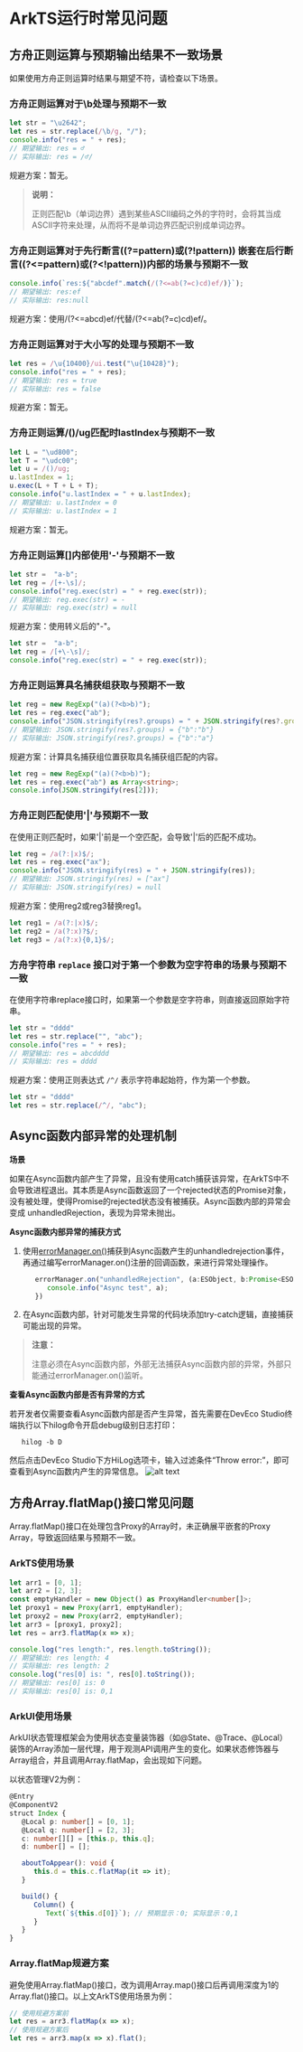 # ArkTS运行时常见问题
<!--Kit: ArkTS-->
<!--Subsystem: ArkCompiler-->
<!--Owner: @DaiHuina1997-->
<!--Designer: @yao_dashuai-->
<!--Tester: @kirl75;@zsw_zhushiwei-->

## 方舟正则运算与预期输出结果不一致场景

如果使用方舟正则运算时结果与期望不符，请检查以下场景。

### 方舟正则运算对于\b处理与预期不一致

   ```ts
   let str = "\u2642";
   let res = str.replace(/\b/g, "/");
   console.info("res = " + res);
   // 期望输出: res = ♂
   // 实际输出: res = /♂/
   ```

   规避方案：暂无。
   > **说明：**
   > 
   > 正则匹配\b（单词边界）遇到某些ASCII编码之外的字符时，会将其当成ASCII字符来处理，从而将不是单词边界匹配识别成单词边界。

### 方舟正则运算对于先行断言((?=pattern)或(?!pattern)) 嵌套在后行断言((?<=pattern)或(?<!pattern))内部的场景与预期不一致

   ```ts
   console.info(`res:${"abcdef".match(/(?<=ab(?=c)cd)ef/)}`);
   // 期望输出: res:ef
   // 实际输出: res:null
   ```

   规避方案：使用/(?<=abcd)ef/代替/(?<=ab(?=c)cd)ef/。

### 方舟正则运算对于大小写的处理与预期不一致

   ```ts
   let res = /\u{10400}/ui.test("\u{10428}");
   console.info("res = " + res);
   // 期望输出: res = true
   // 实际输出: res = false
   ```

   规避方案：暂无。

### 方舟正则运算/()/ug匹配时lastIndex与预期不一致

   ```ts
   let L = "\ud800";
   let T = "\udc00";
   let u = /()/ug;
   u.lastIndex = 1;
   u.exec(L + T + L + T);
   console.info("u.lastIndex = " + u.lastIndex);
   // 期望输出: u.lastIndex = 0
   // 实际输出: u.lastIndex = 1
   ```

   规避方案：暂无。

### 方舟正则运算[]内部使用'-'与预期不一致

   ```ts
   let str =  "a-b";
   let reg = /[+-\s]/;
   console.info("reg.exec(str) = " + reg.exec(str));
   // 期望输出: reg.exec(str) = -
   // 实际输出: reg.exec(str) = null
   ```

   规避方案：使用转义后的"-"。
   ```ts
   let str =  "a-b";
   let reg = /[+\-\s]/;
   console.info("reg.exec(str) = " + reg.exec(str));
   ```

### 方舟正则运算具名捕获组获取与预期不一致

   ```ts
   let reg = new RegExp("(a)(?<b>b)");
   let res = reg.exec("ab");
   console.info("JSON.stringify(res?.groups) = " + JSON.stringify(res?.groups));
   // 期望输出: JSON.stringify(res?.groups) = {"b":"b"}
   // 实际输出: JSON.stringify(res?.groups) = {"b":"a"}
   ```

   规避方案：计算具名捕获组位置获取具名捕获组匹配的内容。

   ```ts
   let reg = new RegExp("(a)(?<b>b)");
   let res = reg.exec("ab") as Array<string>;
   console.info(JSON.stringify(res[2]));
   ```

### 方舟正则匹配使用'|'与预期不一致

   在使用正则匹配时，如果'|'前是一个空匹配，会导致'|'后的匹配不成功。

   ```ts
   let reg = /a(?:|x)$/;
   let res = reg.exec("ax");
   console.info("JSON.stringify(res) = " + JSON.stringify(res));
   // 期望输出: JSON.stringify(res) = ["ax"]
   // 实际输出: JSON.stringify(res) = null
   ```

   规避方案：使用reg2或reg3替换reg1。

   ```ts
   let reg1 = /a(?:|x)$/;
   let reg2 = /a(?:x)?$/;
   let reg3 = /a(?:x){0,1}$/;
   ```

### 方舟字符串 `replace` 接口对于第一个参数为空字符串的场景与预期不一致

   在使用字符串replace接口时，如果第一个参数是空字符串，则直接返回原始字符串。

   ```ts
   let str = "dddd"
   let res = str.replace("", "abc");
   console.info("res = " + res);
   // 期望输出: res = abcdddd
   // 实际输出: res = dddd
   ```

   规避方案：使用正则表达式 `/^/` 表示字符串起始符，作为第一个参数。

   ```ts
   let str = "dddd"
   let res = str.replace(/^/, "abc");
   ```

## Async函数内部异常的处理机制

**场景**

如果在Async函数内部产生了异常，且没有使用catch捕获该异常，在ArkTS中不会导致进程退出。其本质是Async函数返回了一个rejected状态的Promise对象，没有被处理，使得Promise的rejected状态没有被捕获。Async函数内部的异常会变成 unhandledRejection，表现为异常未抛出。

**Async函数内部异常的捕获方式**

1. 使用[errorManager.on()](../reference/apis-ability-kit/js-apis-app-ability-errorManager.md#errormanageronerror)捕获到Async函数产生的unhandledrejection事件，再通过编写errorManager.on()注册的回调函数，来进行异常处理操作。

   ```ts
      errorManager.on("unhandledRejection", (a:ESObject, b:Promise<ESObject>) => {
         console.info("Async test", a);
      })
   ```

2. 在Async函数内部，针对可能发生异常的代码块添加try-catch逻辑，直接捕获可能出现的异常。

> **注意：**
> 
> 注意必须在Async函数内部，外部无法捕获Async函数内部的异常，外部只能通过errorManager.on()监听。


**查看Async函数内部是否有异常的方式**

若开发者仅需要查看Async函数内部是否产生异常，首先需要在DevEco Studio终端执行以下hilog命令开启debug级别日志打印：

```shell
   hilog -b D
```

然后点击DevEco Studio下方HiLog选项卡，输入过滤条件“Throw error:”，即可查看到Async函数内产生的异常信息。
![alt text](figures/arkts-runtime-faq.png)

## 方舟Array.flatMap()接口常见问题

Array.flatMap()接口在处理包含Proxy的Array时，未正确展平嵌套的Proxy Array，导致返回结果与预期不一致。

### ArkTS使用场景

```ts
let arr1 = [0, 1];
let arr2 = [2, 3];
const emptyHandler = new Object() as ProxyHandler<number[]>;
let proxy1 = new Proxy(arr1, emptyHandler);
let proxy2 = new Proxy(arr2, emptyHandler);
let arr3 = [proxy1, proxy2];
let res = arr3.flatMap(x => x);

console.log("res length:", res.length.toString());
// 期望输出: res length: 4
// 实际输出: res length: 2
console.log("res[0] is: ", res[0].toString());
// 期望输出: res[0] is: 0
// 实际输出: res[0] is: 0,1
```

### ArkUI使用场景

ArkUI状态管理框架会为使用状态变量装饰器（如@State、@Trace、@Local）装饰的Array添加一层代理，用于观测API调用产生的变化。如果状态修饰器与Array组合，并且调用Array.flatMap，会出现如下问题。

以状态管理V2为例：

```ts
@Entry
@ComponentV2
struct Index {
   @Local p: number[] = [0, 1];
   @Local q: number[] = [2, 3];
   c: number[][] = [this.p, this.q];
   d: number[] = [];

   aboutToAppear(): void {
      this.d = this.c.flatMap(it => it);
   }

   build() {
      Column() {
         Text(`${this.d[0]}`); // 预期显示：0; 实际显示：0,1
      }
   }
}
```

### Array.flatMap规避方案

避免使用Array.flatMap()接口，改为调用Array.map()接口后再调用深度为1的Array.flat()接口。以上文ArkTS使用场景为例：

```ts
// 使用规避方案前
let res = arr3.flatMap(x => x);
// 使用规避方案后
let res = arr3.map(x => x).flat();
```